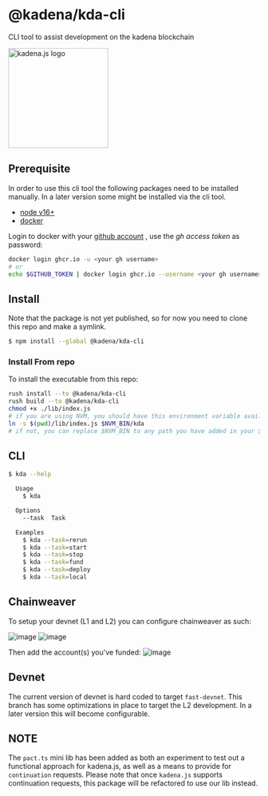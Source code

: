 <!-- genericHeader start -->

# @kadena/kda-cli

CLI tool to assist development on the kadena blockchain

<picture>
  <source srcset="https://raw.githubusercontent.com/kadena-community/kadena.js/main/common/images/Kadena.JS_logo-white.png" media="(prefers-color-scheme: dark)"/>
  <img src="https://raw.githubusercontent.com/kadena-community/kadena.js/main/common/images/Kadena.JS_logo-black.png" width="200" alt="kadena.js logo" />
</picture>

<!-- genericHeader end -->

## Prerequisite

In order to use this cli tool the following packages need to be installed
manually. In a later version some might be installed via the cli tool.

- [node v16+][1]
- [docker][2]

Login to docker with your [github account][3] , use the _gh access token_ as
password:

```bash
docker login ghcr.io -u <your gh username>
# or
echo $GITHUB_TOKEN | docker login ghcr.io --username <your gh username> --password-stdin
```

## Install

Note that the package is not yet published, so for now you need to clone this
repo and make a symlink.

```bash
$ npm install --global @kadena/kda-cli
```

### Install From repo

To install the executable from this repo:

```bash
rush install --to @kadena/kda-cli
rush build --to @kadena/kda-cli
chmod +x ./lib/index.js
# if you are using NVM, you should have this environment variable available
ln -s $(pwd)/lib/index.js $NVM_BIN/kda
# if not, you can replace $NVM_BIN to any path you have added in your $PATH
```

## CLI

```bash
$ kda --help

  Usage
    $ kda

  Options
    --task  Task

  Examples
    $ kda --task=rerun
    $ kda --task=start
    $ kda --task=stop
    $ kda --task=fund
    $ kda --task=deploy
    $ kda --task=local
```

## Chainweaver

To setup your devnet (L1 and L2) you can configure chainweaver as such:

![image][4] ![image][5]

Then add the account(s) you've funded: ![image][6]

## Devnet

The current version of devnet is hard coded to target `fast-devnet`. This branch
has some optimizations in place to target the L2 development. In a later version
this will become configurable.

## NOTE

The `pact.ts` mini lib has been added as both an experiment to test out a
functional approach for kadena.js, as well as a means to provide for
`continuation` requests. Please note that once `kadena.js` supports continuation
requests, this package will be refactored to use our lib instead.

[1]: https://nodejs.org/en
[2]: https://docs.docker.com/get-docker/
[3]:
  https://docs.github.com/en/packages/working-with-a-github-packages-registry/working-with-the-container-registry
[4]:
  https://github.com/kadena-community/kadena.js/assets/1508400/41896656-e660-4814-b3bb-c4d68278a61d
[5]:
  https://github.com/kadena-community/kadena.js/assets/1508400/91dc0b3b-388c-4e59-9401-4f80ce2bdaf9
[6]:
  https://github.com/kadena-community/kadena.js/assets/1508400/b15c7d1b-0c4e-474e-bf75-10a569b003ae
